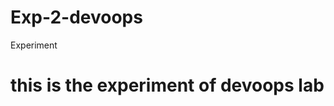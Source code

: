 # Exp-2-devoops
Experiment
<!DOCTYPE html>
<html>
<head>
<title>Page Exp-2(devoops)</title>
</head>
<body>

<h1>this is the experiment of devoops lab</h1>
</body>
</html>
